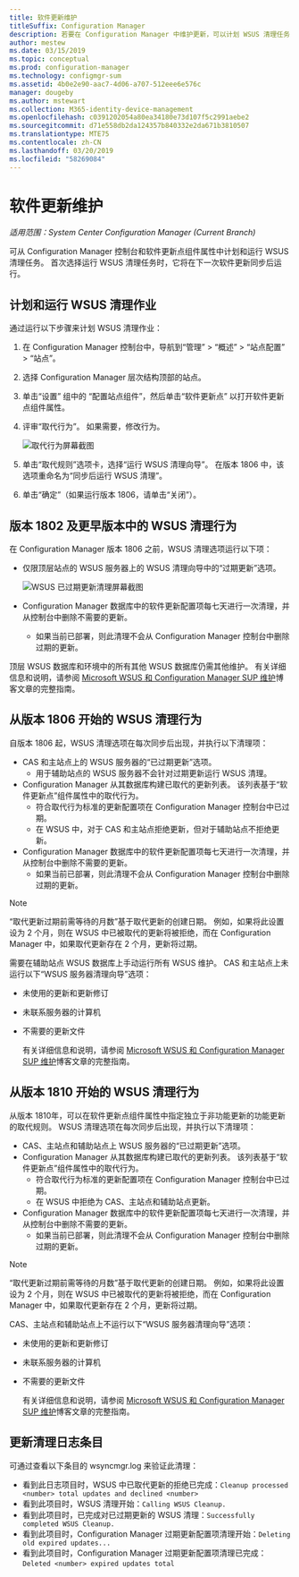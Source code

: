 ```yaml
---
title: 软件更新维护
titleSuffix: Configuration Manager
description: 若要在 Configuration Manager 中维护更新，可以计划 WSUS 清理任务，也可以手动运行它。
author: mestew
ms.date: 03/15/2019
ms.topic: conceptual
ms.prod: configuration-manager
ms.technology: configmgr-sum
ms.assetid: 4b0e2e90-aac7-4d06-a707-512eee6e576c
manager: dougeby
ms.author: mstewart
ms.collection: M365-identity-device-management
ms.openlocfilehash: c0391202054a80ea34180e73d107f5c2991aebe2
ms.sourcegitcommit: d71e558db2da124357b840332e2da671b3810507
ms.translationtype: MTE75
ms.contentlocale: zh-CN
ms.lasthandoff: 03/20/2019
ms.locfileid: "58269084"
---
```

# <a name="software-updates-maintenance"></a>软件更新维护

*适用范围：System Center Configuration Manager (Current Branch)*

可从 Configuration Manager 控制台和软件更新点组件属性中计划和运行 WSUS 清理任务。 首次选择运行 WSUS 清理任务时，它将在下一次软件更新同步后运行。  

## <a name="to-schedule-and-run-the-wsus-cleanup-job"></a>计划和运行 WSUS 清理作业

通过运行以下步骤来计划 WSUS 清理作业：

1. 在 Configuration Manager 控制台中，导航到“管理” > “概述” > “站点配置” > “站点”。
2. 选择 Configuration Manager 层次结构顶部的站点。

3. 单击“设置”  组中的  “配置站点组件”，然后单击“软件更新点”  以打开软件更新点组件属性。  

4. 评审“取代行为”。 如果需要，修改行为。

   ![取代行为屏幕截图](media/sccm-supersedence-behavior.PNG)

5. 单击“取代规则”选项卡，选择“运行 WSUS 清理向导”。 在版本 1806 中，该选项重命名为“同步后运行 WSUS 清理”。

6. 单击“确定”（如果运行版本 1806，请单击“关闭”）。

## <a name="wsus-cleanup-behavior-in-version-1802-and-earlier"></a>版本 1802 及更早版本中的 WSUS 清理行为

在 Configuration Manager 版本 1806 之前，WSUS 清理选项运行以下项：

- 仅限顶层站点的 WSUS 服务器上的 WSUS 清理向导中的“过期更新”选项。

  ![WSUS 已过期更新清理屏幕截图](media/wsus-cleanup-expired.PNG)

- Configuration Manager 数据库中的软件更新配置项每七天进行一次清理，并从控制台中删除不需要的更新。
  - 如果当前已部署，则此清理不会从 Configuration Manager 控制台中删除过期的更新。

顶层 WSUS 数据库和环境中的所有其他 WSUS 数据库仍需其他维护。 有关详细信息和说明，请参阅 [Microsoft WSUS 和 Configuration Manager SUP 维护](https://support.microsoft.com/help/4490644/complete-guide-to-microsoft-wsus-and-configuration-manager-sup-maint/)博客文章的完整指南。

## <a name="wsus-cleanup-behavior-starting-in-version-1806"></a>从版本 1806 开始的 WSUS 清理行为

自版本 1806 起，WSUS 清理选项在每次同步后出现，并执行以下清理项：
<!--1357898 -->

- CAS 和主站点上的 WSUS 服务器的“已过期更新”选项。
  - 用于辅助站点的 WSUS 服务器不会针对过期更新运行 WSUS 清理。
- Configuration Manager 从其数据库构建已取代的更新列表。 该列表基于“软件更新点”组件属性中的取代行为。
  - 符合取代行为标准的更新配置项在 Configuration Manager 控制台中已过期。
  - 在 WSUS 中，对于 CAS 和主站点拒绝更新，但对于辅助站点不拒绝更新。
- Configuration Manager 数据库中的软件更新配置项每七天进行一次清理，并从控制台中删除不需要的更新。
  - 如果当前已部署，则此清理不会从 Configuration Manager 控制台中删除过期的更新。

> [!NOTE]
> “取代更新过期前需等待的月数”基于取代更新的创建日期。 例如，如果将此设置设为 2 个月，则在 WSUS 中已被取代的更新将被拒绝，而在 Configuration Manager 中，如果取代更新存在 2 个月，更新将过期。

需要在辅助站点 WSUS 数据库上手动运行所有 WSUS 维护。 CAS 和主站点上未运行以下“WSUS 服务器清理向导”选项：

- 未使用的更新和更新修订
- 未联系服务器的计算机
- 不需要的更新文件

  有关详细信息和说明，请参阅 [Microsoft WSUS 和 Configuration Manager SUP 维护](https://support.microsoft.com/help/4490644/complete-guide-to-microsoft-wsus-and-configuration-manager-sup-maint/)博客文章的完整指南。

## <a name="wsus-cleanup-behavior-starting-in-version-1810"></a>从版本 1810 开始的 WSUS 清理行为

从版本 1810年，可以在软件更新点组件属性中指定独立于非功能更新的功能更新的取代规则。 WSUS 清理选项在每次同步后出现，并执行以下清理项：
<!--2839349,3098809, 2977644-->

- CAS、主站点和辅助站点上 WSUS 服务器的“已过期更新”选项。
- Configuration Manager 从其数据库构建已取代的更新列表。 该列表基于“软件更新点”组件属性中的取代行为。
  - 符合取代行为标准的更新配置项在 Configuration Manager 控制台中已过期。
  - 在 WSUS 中拒绝为 CAS、主站点和辅助站点更新。
- Configuration Manager 数据库中的软件更新配置项每七天进行一次清理，并从控制台中删除不需要的更新。
  - 如果当前已部署，则此清理不会从 Configuration Manager 控制台中删除过期的更新。

> [!NOTE]
> “取代更新过期前需等待的月数”基于取代更新的创建日期。 例如，如果将此设置设为 2 个月，则在 WSUS 中已被取代的更新将被拒绝，而在 Configuration Manager 中，如果取代更新存在 2 个月，更新将过期。

CAS、主站点和辅助站点上不运行以下“WSUS 服务器清理向导”选项：

- 未使用的更新和更新修订
- 未联系服务器的计算机
- 不需要的更新文件

  有关详细信息和说明，请参阅 [Microsoft WSUS 和 Configuration Manager SUP 维护](https://support.microsoft.com/help/4490644/complete-guide-to-microsoft-wsus-and-configuration-manager-sup-maint/)博客文章的完整指南。

## <a name="updates-cleanup-log-entries"></a>更新清理日志条目

可通过查看以下条目的 wsyncmgr.log 来验证此清理：

- 看到此日志项目时，WSUS 中已取代更新的拒绝已完成：`Cleanup processed <number> total updates and declined <number>`
- 看到此项目时，WSUS 清理开始：`Calling WSUS Cleanup.`
- 看到此项目时，已完成对已过期更新的 WSUS 清理：`Successfully completed WSUS Cleanup.`
- 看到此项目时，Configuration Manager 过期更新配置项清理开始：`Deleting old expired updates...`
- 看到此项目时，Configuration Manager 过期更新配置项清理已完成：`Deleted <number> expired updates total`
